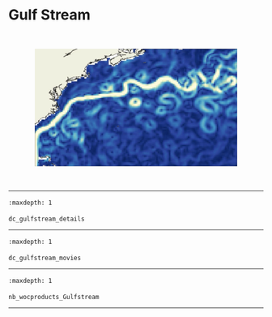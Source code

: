 # Gulf Stream



<span> </br> </span>


<p align="center">
  <img src="../_static/illustration_gulfstream_region.jpg" alt="Alt Text" width="400"/>
</p> 
 
</br> 
      
--- 


```{toctree}
:maxdepth: 1

dc_gulfstream_details
```


--- 


```{toctree}
:maxdepth: 1

dc_gulfstream_movies
```


--- 


```{toctree}
:maxdepth: 1

nb_wocproducts_Gulfstream
```


--- 

<span> </br> </span>
